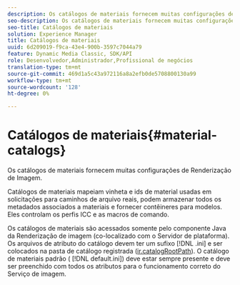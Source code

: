 ```yaml
---
description: Os catálogos de materiais fornecem muitas configurações de Renderização de Imagem.
seo-description: Os catálogos de materiais fornecem muitas configurações de Renderização de Imagem.
seo-title: Catálogos de materiais
solution: Experience Manager
title: Catálogos de materiais
uuid: 6d209019-f9ca-43e4-900b-3597c7044a79
feature: Dynamic Media Classic, SDK/API
role: Desenvolvedor,Administrador,Profissional de negócios
translation-type: tm+mt
source-git-commit: 469d1a5c43a972116a8a2efb0de5708800130a99
workflow-type: tm+mt
source-wordcount: '128'
ht-degree: 0%

---
```



# Catálogos de materiais{#material-catalogs}

Os catálogos de materiais fornecem muitas configurações de Renderização de Imagem.

Catálogos de materiais mapeiam vinheta e ids de material usadas em solicitações para caminhos de arquivo reais, podem armazenar todos os metadados associados a materiais e fornecer contêineres para modelos. Eles controlam os perfis ICC e as macros de comando.

Os catálogos de materiais são acessados somente pelo componente Java da Renderização de imagem (co-localizado com o Servidor de plataforma). Os arquivos de atributo do catálogo devem ter um sufixo [!DNL .ini] e ser colocados na pasta de catálogo registrada ([ir.catalogRootPath](../../../../../../ir-api/server-admin/image-rendering-api-ref/c-ir-server-administration/c-ir-configuration-settings-reference/c-ir-catalog-folder.md#concept-1c1d308112054bb99e3895c3fb8ca5f7)). O catálogo de materiais padrão ( [!DNL default.ini]) deve estar sempre presente e deve ser preenchido com todos os atributos para o funcionamento correto do Serviço de imagem.
